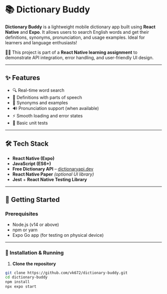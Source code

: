 # 📚 Dictionary Buddy

**Dictionary Buddy** is a lightweight mobile dictionary app built using **React Native** and **Expo**. It allows users to search English words and get their definitions, synonyms, pronunciation, and usage examples. Ideal for learners and language enthusiasts!

🧑‍🎓 This project is part of a **React Native learning assignment** to demonstrate API integration, error handling, and user-friendly UI design.

---

## ✨ Features

- 🔍 Real-time word search  
- 📖 Definitions with parts of speech  
- 🧠 Synonyms and examples  
- 🔊 Pronunciation support (when available)  
- ⚡ Smooth loading and error states  
- 🧪 Basic unit tests  

---

## 🛠️ Tech Stack

- **React Native (Expo)**
- **JavaScript (ES6+)**
- **Free Dictionary API** – [dictionaryapi.dev](https://dictionaryapi.dev/)
- **React Native Paper** *(optional UI library)*
- **Jest** + **React Native Testing Library**

---

## 🚀 Getting Started

### Prerequisites

- Node.js (v14 or above)
- npm or yarn
- Expo Go app (for testing on physical device)

---

### 🔧 Installation & Running

1. **Clone the repository**

```bash
git clone https://github.com/vk672/dictionary-buddy.git
cd dictionary-buddy
npm install
npx expo start
